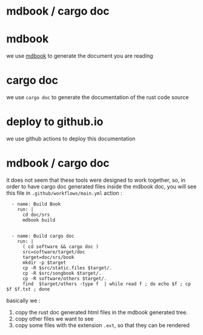 # <a id="top"/> mdbook / cargo doc

# mdbook

we use [mdbook](https://rust-lang.github.io/mdBook/guide/creating.html) to generate the document you are reading

# cargo doc

we use ``cargo doc`` to generate the documentation of the rust code source

# deploy to github.io

we use github actions to deploy this documentation

# mdbook / cargo doc

it does not seem that these tools were designed to work together, so, in order to have cargo doc generated files
inside the mdbook doc, you will see this file in `.github/workflows/main.yml` action :

      - name: Build Book
        run: |
          cd doc/srs
          mdbook build


      - name: Build cargo doc
        run: |
          ( cd software && cargo doc )
          src=software/target/doc
          target=doc/srs/book
          mkdir -p $target
          cp -R $src/static.files $target/.
          cp -R $src/songbook $target/.
          cp -R software/others $target/.
          find  $target/others -type f  | while read f ; do echo $f ; cp $f $f.txt ; done

basically we :

1. copy the rust doc generated html files in the mdbook generated tree.
2. copy other files we want to see
3. copy some files with the extension `.ext`, so that they can be rendered
